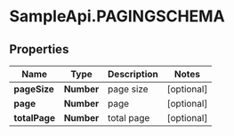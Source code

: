 # SampleApi.PAGINGSCHEMA

## Properties

Name | Type | Description | Notes
------------ | ------------- | ------------- | -------------
**pageSize** | **Number** | page size | [optional] 
**page** | **Number** | page | [optional] 
**totalPage** | **Number** | total page | [optional] 


